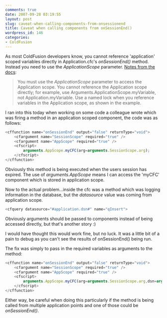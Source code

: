 ```yaml
---
comments: true
date: 2007-09-28 03:19:55
layout: post
slug: caveat-when-calling-components-from-onsessionend
title: Caveat when calling components from onSessionEnd()
wordpress_id: 146
categories:
- ColdFusion
---
```


As most ColdFusion developers know, you cannot reference 'application' scoped variables directly in Application.cfc's _onSessionEnd()_ method. Instead you need to use the _ApplicationScope_ parameter. [Notes from the docs](http://livedocs.adobe.com/coldfusion/8/htmldocs/help.html?content=AppEvents_11.html):

> You must use the _ApplicationScope_ parameter to access the Application scope. You cannot reference the Application scope directly; for example, use Arguments.ApplicationScope.myVariable, not Application.myVariable. Use a named lock when you reference variables in the Application scope, as shown in the example.

I ran into this today when working on some code a colleague wrote which was firing a method in an application scoped component, the code was as follows:

``` javascript
<cffunction name="onSessionEnd" output="false" returnType="void">
	<cfargument name="SessionScope" required="true" />
	<cfargument name="AppScope" required="true" />
	<cfscript>
		arguments.AppScope.myCFC(arg=arguments.SessionScope.arg);
	</cfscript>
</cffunction>
```

Obviously this method is being executed when the users session has expired. The use of _arguments.AppScope_ means I can access the 'myCFC' component which is stored in application scope.

Now to the actual problem...inside the cfc was a method which was logging information in the database, but the _datasource_ value was coming from application scope.

``` javascript
<cfquery datasource="#application.dsn#" name="qInsert">
```

Obviously arguments should be passed to components instead of being accessed directly, but that's another story :)

I would have thought this would work fine, but no luck. It was a little bit of a pain to debug as you can't see the results of onSessionEnd() being run.

The fix was simply to pass in the required variables as arguments to the method:

``` javascript
<cffunction name="onSessionEnd" output="false" returnType="void">
	<cfargument name="SessionScope" required="true" />
	<cfargument name="AppScope" required="true" />
	<cfscript>
		arguments.AppScope.myCFC(arg=arguments.SessionScope.arg,dsn=arguments.Appscope.dsn);
	</cfscript>
</cffunction>
```

Either way, be careful when doing this particularly if the method is being called from multiple application points and one of those could be _onSessionEnd()_.


